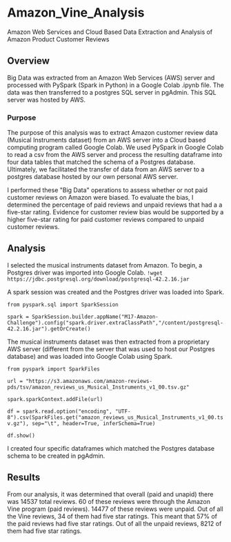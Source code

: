 # Amazon_Vine_Analysis
Amazon Web Services and Cloud Based Data Extraction and Analysis of Amazon Product Customer Reviews

## Overview
Big Data was extracted from an Amazon Web Services (AWS) server and processed with PySpark (Spark in Python) in a Google Colab .ipynb file.
The data was then transferred to a postgres SQL server in pgAdmin. This SQL server was hosted by AWS.

### Purpose

The purpose of this analysis was to extract Amazon customer review data (Musical Instruments dataset) from an AWS server into a Cloud based computing program called Google Colab. We used PySpark in Google Colab to read a csv from the AWS server and process the resulting dataframe into four data tables that matched the schema of a Postgres database. Ultimately, we facilitated the transfer of data from an AWS server to a postgres database hosted by our own personal AWS server.

I performed these "Big Data" operations to assess whether or not paid customer reviews on Amazon were biased.
To evaluate the bias, I determined the percentage of paid reviews and unpaid reviews that had a a five-star rating.
Evidence for customer review bias would be supported by a higher five-star rating for paid customer reviews compared to unpaid customer reviews.

## Analysis
I selected the musical instruments dataset from Amazon. 
To begin, a Postgres driver was imported into Google Colab.
`!wget https://jdbc.postgresql.org/download/postgresql-42.2.16.jar`

A spark session was created and the Postgres driver was loaded into Spark.

`from pyspark.sql import SparkSession`

`spark = SparkSession.builder.appName("M17-Amazon-Challenge").config("spark.driver.extraClassPath","/content/postgresql-42.2.16.jar").getOrCreate()`

The musical instruments dataset was then extracted from a proprietary AWS server (different from the server that was used to host our Postgres database) and was loaded into Google Colab using Spark.

`from pyspark import SparkFiles`

`url = "https://s3.amazonaws.com/amazon-reviews-pds/tsv/amazon_reviews_us_Musical_Instruments_v1_00.tsv.gz"`

`spark.sparkContext.addFile(url)`

`df = spark.read.option("encoding", "UTF-8").csv(SparkFiles.get("amazon_reviews_us_Musical_Instruments_v1_00.tsv.gz"), sep="\t", header=True, inferSchema=True)`

`df.show()`

I created four specific dataframes which matched the Postgres database schema to be created in pgAdmin.







## Results

From our analysis, it was determined that overall (paid and unapid) there was 14537 total reviews.
60 of these reviews were through the Amazon Vine program (paid reviews). 14477 of these reviews were unpaid.
Out of all the Vine reviews, 34 of them had five star ratings. This meant that 57% of the paid reviews had five star ratings.
Out of all the unpaid reviews, 8212 of them had five star ratings.


##